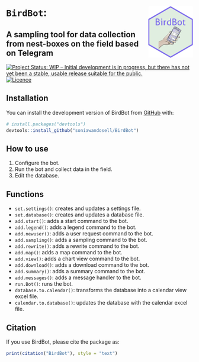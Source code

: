 
<!-- README.md is generated from README.Rmd. Please edit that file -->

# `BirdBot`: <img src="man/figures/BirdBot.png" style="float: right; border: 0; margin: auto;" align="right" height="139"/>

## A sampling tool for data collection from nest-boxes on the field based on Telegram

<!-- badges: start -->

[![Project Status: WIP – Initial development is in progress, but there
has not yet been a stable, usable release suitable for the
public.](https://www.repostatus.org/badges/latest/wip.svg)](https://www.repostatus.org/#wip)
[![Licence](https://img.shields.io/badge/licence-GPL--3-blue.svg)](https://www.gnu.org/licenses/gpl-3.0.html)

<!-- badges: end -->

## Installation

You can install the development version of BirdBot from
[GitHub](https://github.com/) with:

``` r
# install.packages("devtools")
devtools::install_github("soniawandosell/BirdBot")
```

## How to use

1.  Configure the bot.
2.  Run the bot and collect data in the field.
3.  Edit the database.

## Functions

- `set.settings()`: creates and updates a settings file.  
- `set.database()`: creates and updates a database file.  
- `add.start()`: adds a start command to the bot.  
- `add.legend()`: adds a legend command to the bot.  
- `add.newuser()`: adds a user request command to the bot.  
- `add.sampling()`: adds a sampling command to the bot.  
- `add.rewrite()`: adds a rewrite command to the bot.  
- `add.map()`: adds a map command to the bot.  
- `add.view()`: adds a chart view command to the bot.  
- `add.download()`: adds a download command to the bot.  
- `add.summary()`: adds a summary command to the bot.  
- `add.messages()`: adds a message handler to the bot.  
- `run.Bot()`: runs the bot.  
- `database.to.calendar()`: transforms the database into a calendar view
  excel file.  
- `calendar.to.database()`: updates the database with the calendar excel
  file.  

## Citation

If you use BirdBot, please cite the package as:

``` r
print(citation("BirdBot"), style = "text")
```
